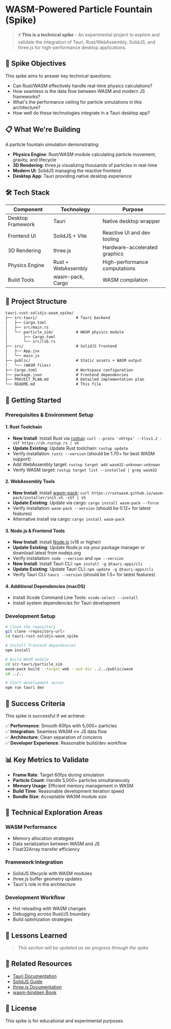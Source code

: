 # WASM-Powered Particle Fountain (Spike)

> **⚡ This is a technical spike** - An experimental project to explore and validate the integration of Tauri, Rust/WebAssembly, SolidJS, and three.js for high-performance desktop applications.

## 🎯 Spike Objectives

This spike aims to answer key technical questions:

- Can Rust/WASM effectively handle real-time physics calculations?
- How seamless is the data flow between WASM and modern JS frameworks?
- What's the performance ceiling for particle simulations in this architecture?
- How well do these technologies integrate in a Tauri desktop app?

## 📋 What We're Building

A particle fountain simulation demonstrating:

- **Physics Engine**: Rust/WASM module calculating particle movement, gravity, and lifecycle
- **3D Rendering**: three.js visualizing thousands of particles in real-time
- **Modern UI**: SolidJS managing the reactive frontend
- **Desktop App**: Tauri providing native desktop experience

## 🛠️ Tech Stack

| Component | Technology | Purpose |
|-----------|------------|---------|
| Desktop Framework | Tauri | Native desktop wrapper |
| Frontend UI | SolidJS + Vite | Reactive UI and dev tooling |
| 3D Rendering | three.js | Hardware-accelerated graphics |
| Physics Engine | Rust + WebAssembly | High-performance computations |
| Build Tools | wasm-pack, Cargo | WASM compilation |

## 📁 Project Structure

```txt
tauri-rust-solidjs-wasm_spike/
├── src-tauri/                 # Tauri backend
│   ├── Cargo.toml
│   ├── src/main.rs
│   └── particle_sim/          # WASM physics module
│       ├── Cargo.toml
│       └── src/lib.rs
├── src/                       # SolidJS frontend
│   ├── App.jsx
│   └── main.js
├── public/                    # Static assets + WASM output
│   └── (WASM files)
├── Cargo.toml                 # Workspace configuration
├── package.json               # Frontend dependencies
├── PROJECT_PLAN.md            # Detailed implementation plan
└── README.md                  # This file
```

## 🚀 Getting Started

### Prerequisites & Environment Setup

#### 1. Rust Toolchain

- **New Install**: Install Rust via [rustup](https://rustup.rs/): `curl --proto '=https' --tlsv1.2 -sSf https://sh.rustup.rs | sh`
- **Update Existing**: Update Rust toolchain: `rustup update`
- Verify installation: `rustc --version` (should be 1.70+ for best WASM support)
- Add WebAssembly target: `rustup target add wasm32-unknown-unknown`
- Verify WASM target: `rustup target list --installed | grep wasm32`

#### 2. WebAssembly Tools

- **New Install**: Install [wasm-pack](https://rustwasm.github.io/wasm-pack/installer/): `curl https://rustwasm.github.io/wasm-pack/installer/init.sh -sSf | sh`
- **Update Existing**: Update via cargo: `cargo install wasm-pack --force`
- Verify installation: `wasm-pack --version` (should be 0.12+ for latest features)
- Alternative install via cargo: `cargo install wasm-pack`

#### 3. Node.js & Frontend Tools

- **New Install**: Install [Node.js](https://nodejs.org/) (v16 or higher)
- **Update Existing**: Update Node.js via your package manager or download latest from nodejs.org
- Verify installation: `node --version` and `npm --version`
- **New Install**: Install Tauri CLI: `npm install -g @tauri-apps/cli`
- **Update Existing**: Update Tauri CLI: `npm update -g @tauri-apps/cli`
- Verify Tauri CLI: `tauri --version` (should be 1.5+ for latest features)

#### 4. Additional Dependencies (macOS)

- Install Xcode Command Line Tools: `xcode-select --install`
- Install system dependencies for Tauri development

### Development Setup

```bash
# Clone the repository
git clone <repository-url>
cd tauri-rust-solidjs-wasm_spike

# Install frontend dependencies
npm install

# Build WASM module
cd src-tauri/particle_sim
wasm-pack build --target web --out-dir ../../public/wasm
cd ../..

# Start development server
npm run tauri dev
```

## 🎯 Success Criteria

This spike is successful if we achieve:

✅ **Performance**: Smooth 60fps with 5,000+ particles  
✅ **Integration**: Seamless WASM ↔ JS data flow  
✅ **Architecture**: Clean separation of concerns  
✅ **Developer Experience**: Reasonable build/dev workflow  

## 📊 Key Metrics to Validate

- **Frame Rate**: Target 60fps during simulation
- **Particle Count**: Handle 5,000+ particles simultaneously
- **Memory Usage**: Efficient memory management in WASM
- **Build Time**: Reasonable development iteration speed
- **Bundle Size**: Acceptable WASM module size

## 🔬 Technical Exploration Areas

### WASM Performance

- Memory allocation strategies
- Data serialization between WASM and JS
- Float32Array transfer efficiency

### Framework Integration

- SolidJS lifecycle with WASM modules
- three.js buffer geometry updates
- Tauri's role in the architecture

### Development Workflow

- Hot reloading with WASM changes
- Debugging across Rust/JS boundary
- Build optimization strategies

## 📝 Lessons Learned

> *This section will be updated as we progress through the spike*

## 🔗 Related Resources

- [Tauri Documentation](https://tauri.app/)
- [SolidJS Guide](https://www.solidjs.com/)
- [three.js Documentation](https://threejs.org/docs/)
- [wasm-bindgen Book](https://rustwasm.github.io/wasm-bindgen/)

## 📄 License

This spike is for educational and experimental purposes.
